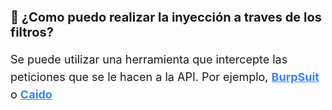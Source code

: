 # 🧐 ¿Como puedo realizar la inyección a traves de los filtros?

Se puede utilizar una herramienta que intercepte las peticiones que se le hacen a la API. Por ejemplo, [BurpSuit](https://portswigger.net/burp/communitydownload) o [Caido](https://caido.io/)



<style>
  h1 {
    font-size: 1.25rem;
    font-weight: bold;
  }
  h2 {
    font-size: 1.125rem;
    font-weight: bold;
  }
  p {
    font-size: 1.125rem;
    line-height: 1.75rem;
  }
  a {
    color: #3b82f6;
    font-weight: bold;
  }
</style>